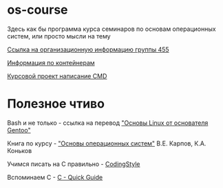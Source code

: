 # os-course
Здесь как бы программа курса семинаров по основам операционных систем, или просто мысли на тему

[Ссылка на организационную информацию группы 455](group-455.md)

[Информация по контейнерам](containers.md)

[Курсовой проект написание CMD](cmd-task.md)

# Полезное чтиво
Bash и не только - ссылка на перевод ["Основы Linux от основателя Gentoo"](linux-basics.md)

Книга по курсу - ["Основы операционных систем"](books/os-basics.pdf) В.Е. Карпов, К.А. Коньков

Учимся писать на C правильно - [CodingStyle](https://www.kernel.org/doc/Documentation/CodingStyle)

Вспоминаем C - [C - Quick Guide](http://www.tutorialspoint.com/cprogramming/c_quick_guide.htm)
